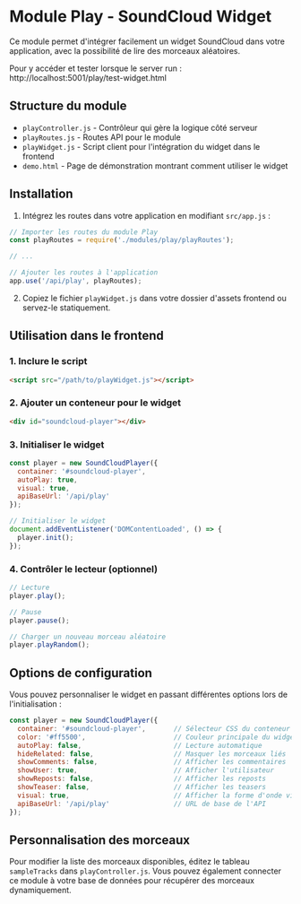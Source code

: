 # Module Play - SoundCloud Widget

Ce module permet d'intégrer facilement un widget SoundCloud dans votre application, avec la possibilité de lire des morceaux aléatoires.

Pour y accéder et tester lorsque le server run : http://localhost:5001/play/test-widget.html





## Structure du module

- `playController.js` - Contrôleur qui gère la logique côté serveur
- `playRoutes.js` - Routes API pour le module
- `playWidget.js` - Script client pour l'intégration du widget dans le frontend
- `demo.html` - Page de démonstration montrant comment utiliser le widget

## Installation

1. Intégrez les routes dans votre application en modifiant `src/app.js` :

```javascript
// Importer les routes du module Play
const playRoutes = require('./modules/play/playRoutes');

// ...

// Ajouter les routes à l'application
app.use('/api/play', playRoutes);
```

2. Copiez le fichier `playWidget.js` dans votre dossier d'assets frontend ou servez-le statiquement.

## Utilisation dans le frontend

### 1. Inclure le script

```html
<script src="/path/to/playWidget.js"></script>
```

### 2. Ajouter un conteneur pour le widget

```html
<div id="soundcloud-player"></div>
```

### 3. Initialiser le widget

```javascript
const player = new SoundCloudPlayer({
  container: '#soundcloud-player',
  autoPlay: true,
  visual: true,
  apiBaseUrl: '/api/play'
});

// Initialiser le widget
document.addEventListener('DOMContentLoaded', () => {
  player.init();
});
```

### 4. Contrôler le lecteur (optionnel)

```javascript
// Lecture
player.play();

// Pause
player.pause();

// Charger un nouveau morceau aléatoire
player.playRandom();
```

## Options de configuration

Vous pouvez personnaliser le widget en passant différentes options lors de l'initialisation :

```javascript
const player = new SoundCloudPlayer({
  container: '#soundcloud-player',       // Sélecteur CSS du conteneur
  color: '#ff5500',                      // Couleur principale du widget
  autoPlay: false,                       // Lecture automatique
  hideRelated: false,                    // Masquer les morceaux liés
  showComments: false,                   // Afficher les commentaires
  showUser: true,                        // Afficher l'utilisateur
  showReposts: false,                    // Afficher les reposts
  showTeaser: false,                     // Afficher les teasers
  visual: true,                          // Afficher la forme d'onde visuelle
  apiBaseUrl: '/api/play'                // URL de base de l'API
});
```

## Personnalisation des morceaux

Pour modifier la liste des morceaux disponibles, éditez le tableau `sampleTracks` dans `playController.js`. Vous pouvez également connecter ce module à votre base de données pour récupérer des morceaux dynamiquement.
